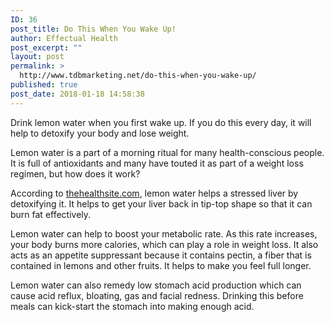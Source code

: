 ```yaml
---
ID: 36
post_title: Do This When You Wake Up!
author: Effectual Health
post_excerpt: ""
layout: post
permalink: >
  http://www.tdbmarketing.net/do-this-when-you-wake-up/
published: true
post_date: 2018-01-18 14:58:38
---
```

Drink lemon water when you first wake up. If you do this every day, it will help to detoxify your body and lose weight.

Lemon water is a part of a morning ritual for many health-conscious people. It is full of antioxidants and many have touted it as part of a weight loss regimen, but how does it work?

According to <a href="http://www.thehealthsite.com/fitness/lose-belly-fat-quickly-with-these-7-kitchen-ingredients/">thehealthsite.com</a>, lemon water helps a stressed liver by detoxifying it. It helps to get your liver back in tip-top shape so that it can burn fat effectively.

Lemon water can help to boost your metabolic rate. As this rate increases, your body burns more calories, which can play a role in weight loss. It also acts as an appetite suppressant because it contains pectin, a fiber that is contained in lemons and other fruits. It helps to make you feel full longer.

Lemon water can also remedy low stomach acid production which can cause acid reflux, bloating, gas and facial redness. Drinking this before meals can kick-start the stomach into making enough acid.
